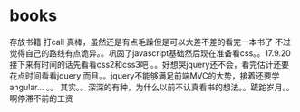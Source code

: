 # books
存放书籍
打call
真棒，虽然还是有点毛躁但是可以大差不差的看完一本书了
不过觉得自己的路线有点诡异。。巩固了javascript基础然后现在准备看css。。17.9.20
接下来有时间的话先看看css2和css3吧 。。好想哭jquery还不会，看完估计还要花点时间看看jquery
而且。。jquery不能够满足前端MVC的大势，接着还要学angular...
。。
其实。。深深的有种，为什么以前不认真看书的想法。。蹉跎岁月。。啊停滞不前的工资
